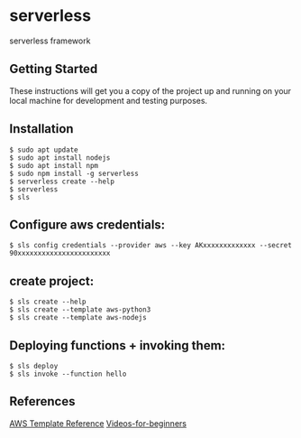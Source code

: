 # serverless
serverless framework

## Getting Started
These instructions will get you a copy of the project up and running on your local machine for development and testing purposes.

## Installation
```
$ sudo apt update
$ sudo apt install nodejs
$ sudo apt install npm
$ sudo npm install -g serverless
$ serverless create --help
$ serverless
$ sls
```

## Configure aws credentials:
```
$ sls config credentials --provider aws --key AKxxxxxxxxxxxxx --secret 90xxxxxxxxxxxxxxxxxxxxxxx
```

## create project:
```
$ sls create --help
$ sls create --template aws-python3
$ sls create --template aws-nodejs
```

## Deploying functions + invoking them:
```
$ sls deploy
$ sls invoke --function hello
```

## References
[AWS Template Reference](https://docs.aws.amazon.com/AWSCloudFormation/latest/UserGuide/template-reference.html)
[Videos-for-beginners](https://www.youtube.com/watch?v=lUTGk64jppM&list=PLzvRQMJ9HDiT5b4OsmIBiMbsPjfp4kfg3)
